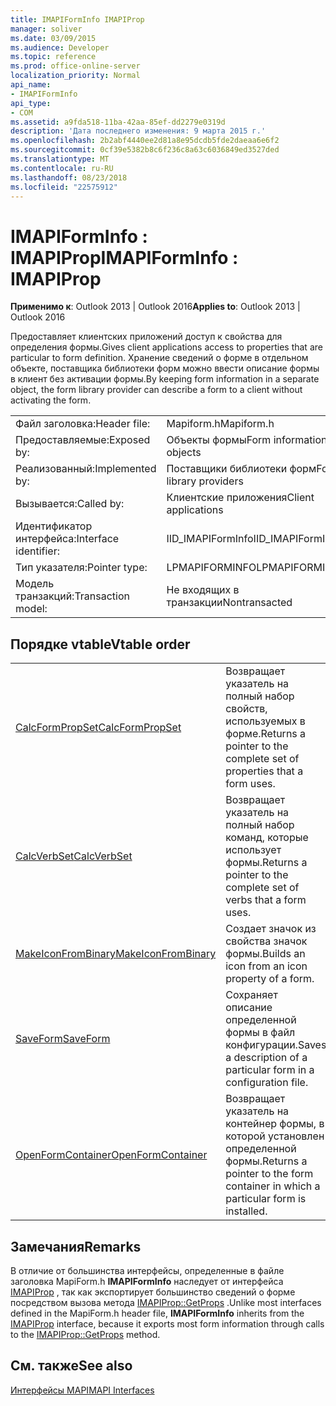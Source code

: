```yaml
---
title: IMAPIFormInfo IMAPIProp
manager: soliver
ms.date: 03/09/2015
ms.audience: Developer
ms.topic: reference
ms.prod: office-online-server
localization_priority: Normal
api_name:
- IMAPIFormInfo
api_type:
- COM
ms.assetid: a9fda518-11ba-42aa-85ef-dd2279e0319d
description: 'Дата последнего изменения: 9 марта 2015 г.'
ms.openlocfilehash: 2b2abf4440ee2d81a8e95dcdb5fde2daeaa6e6f2
ms.sourcegitcommit: 0cf39e5382b8c6f236c8a63c6036849ed3527ded
ms.translationtype: MT
ms.contentlocale: ru-RU
ms.lasthandoff: 08/23/2018
ms.locfileid: "22575912"
---
```

# <a name="imapiforminfo--imapiprop"></a><span data-ttu-id="acd5c-103">IMAPIFormInfo : IMAPIProp</span><span class="sxs-lookup"><span data-stu-id="acd5c-103">IMAPIFormInfo : IMAPIProp</span></span>

  
  
<span data-ttu-id="acd5c-104">**Применимо к**: Outlook 2013 | Outlook 2016</span><span class="sxs-lookup"><span data-stu-id="acd5c-104">**Applies to**: Outlook 2013 | Outlook 2016</span></span> 
  
<span data-ttu-id="acd5c-105">Предоставляет клиентских приложений доступ к свойства для определения формы.</span><span class="sxs-lookup"><span data-stu-id="acd5c-105">Gives client applications access to properties that are particular to form definition.</span></span> <span data-ttu-id="acd5c-106">Хранение сведений о форме в отдельном объекте, поставщика библиотеки форм можно ввести описание формы в клиент без активации формы.</span><span class="sxs-lookup"><span data-stu-id="acd5c-106">By keeping form information in a separate object, the form library provider can describe a form to a client without activating the form.</span></span>
  
|||
|:-----|:-----|
|<span data-ttu-id="acd5c-107">Файл заголовка:</span><span class="sxs-lookup"><span data-stu-id="acd5c-107">Header file:</span></span>  <br/> |<span data-ttu-id="acd5c-108">Mapiform.h</span><span class="sxs-lookup"><span data-stu-id="acd5c-108">Mapiform.h</span></span>  <br/> |
|<span data-ttu-id="acd5c-109">Предоставляемые:</span><span class="sxs-lookup"><span data-stu-id="acd5c-109">Exposed by:</span></span>  <br/> |<span data-ttu-id="acd5c-110">Объекты формы</span><span class="sxs-lookup"><span data-stu-id="acd5c-110">Form information objects</span></span>  <br/> |
|<span data-ttu-id="acd5c-111">Реализованный:</span><span class="sxs-lookup"><span data-stu-id="acd5c-111">Implemented by:</span></span>  <br/> |<span data-ttu-id="acd5c-112">Поставщики библиотеки форм</span><span class="sxs-lookup"><span data-stu-id="acd5c-112">Form library providers</span></span>  <br/> |
|<span data-ttu-id="acd5c-113">Вызывается:</span><span class="sxs-lookup"><span data-stu-id="acd5c-113">Called by:</span></span>  <br/> |<span data-ttu-id="acd5c-114">Клиентские приложения</span><span class="sxs-lookup"><span data-stu-id="acd5c-114">Client applications</span></span>  <br/> |
|<span data-ttu-id="acd5c-115">Идентификатор интерфейса:</span><span class="sxs-lookup"><span data-stu-id="acd5c-115">Interface identifier:</span></span>  <br/> |<span data-ttu-id="acd5c-116">IID_IMAPIFormInfo</span><span class="sxs-lookup"><span data-stu-id="acd5c-116">IID_IMAPIFormInfo</span></span>  <br/> |
|<span data-ttu-id="acd5c-117">Тип указателя:</span><span class="sxs-lookup"><span data-stu-id="acd5c-117">Pointer type:</span></span>  <br/> |<span data-ttu-id="acd5c-118">LPMAPIFORMINFO</span><span class="sxs-lookup"><span data-stu-id="acd5c-118">LPMAPIFORMINFO</span></span>  <br/> |
|<span data-ttu-id="acd5c-119">Модель транзакций:</span><span class="sxs-lookup"><span data-stu-id="acd5c-119">Transaction model:</span></span>  <br/> |<span data-ttu-id="acd5c-120">Не входящих в транзакции</span><span class="sxs-lookup"><span data-stu-id="acd5c-120">Nontransacted</span></span>  <br/> |
   
## <a name="vtable-order"></a><span data-ttu-id="acd5c-121">Порядке vtable</span><span class="sxs-lookup"><span data-stu-id="acd5c-121">Vtable order</span></span>

|||
|:-----|:-----|
|[<span data-ttu-id="acd5c-122">CalcFormPropSet</span><span class="sxs-lookup"><span data-stu-id="acd5c-122">CalcFormPropSet</span></span>](imapiforminfo-calcformpropset.md) <br/> |<span data-ttu-id="acd5c-123">Возвращает указатель на полный набор свойств, используемых в форме.</span><span class="sxs-lookup"><span data-stu-id="acd5c-123">Returns a pointer to the complete set of properties that a form uses.</span></span>  <br/> |
|[<span data-ttu-id="acd5c-124">CalcVerbSet</span><span class="sxs-lookup"><span data-stu-id="acd5c-124">CalcVerbSet</span></span>](imapiforminfo-calcverbset.md) <br/> |<span data-ttu-id="acd5c-125">Возвращает указатель на полный набор команд, которые использует формы.</span><span class="sxs-lookup"><span data-stu-id="acd5c-125">Returns a pointer to the complete set of verbs that a form uses.</span></span>  <br/> |
|[<span data-ttu-id="acd5c-126">MakeIconFromBinary</span><span class="sxs-lookup"><span data-stu-id="acd5c-126">MakeIconFromBinary</span></span>](imapiforminfo-makeiconfrombinary.md) <br/> |<span data-ttu-id="acd5c-127">Создает значок из свойства значок формы.</span><span class="sxs-lookup"><span data-stu-id="acd5c-127">Builds an icon from an icon property of a form.</span></span>  <br/> |
|[<span data-ttu-id="acd5c-128">SaveForm</span><span class="sxs-lookup"><span data-stu-id="acd5c-128">SaveForm</span></span>](imapiforminfo-saveform.md) <br/> |<span data-ttu-id="acd5c-129">Сохраняет описание определенной формы в файл конфигурации.</span><span class="sxs-lookup"><span data-stu-id="acd5c-129">Saves a description of a particular form in a configuration file.</span></span>  <br/> |
|[<span data-ttu-id="acd5c-130">OpenFormContainer</span><span class="sxs-lookup"><span data-stu-id="acd5c-130">OpenFormContainer</span></span>](imapiforminfo-openformcontainer.md) <br/> |<span data-ttu-id="acd5c-131">Возвращает указатель на контейнер формы, в которой установлен определенной формы.</span><span class="sxs-lookup"><span data-stu-id="acd5c-131">Returns a pointer to the form container in which a particular form is installed.</span></span>  <br/> |
   
## <a name="remarks"></a><span data-ttu-id="acd5c-132">Замечания</span><span class="sxs-lookup"><span data-stu-id="acd5c-132">Remarks</span></span>

<span data-ttu-id="acd5c-133">В отличие от большинства интерфейсы, определенные в файле заголовка MapiForm.h **IMAPIFormInfo** наследует от интерфейса [IMAPIProp](imapipropiunknown.md) , так как экспортирует большинство сведений о форме посредством вызова метода [IMAPIProp::GetProps](imapiprop-getprops.md) .</span><span class="sxs-lookup"><span data-stu-id="acd5c-133">Unlike most interfaces defined in the MapiForm.h header file, **IMAPIFormInfo** inherits from the [IMAPIProp](imapipropiunknown.md) interface, because it exports most form information through calls to the [IMAPIProp::GetProps](imapiprop-getprops.md) method.</span></span> 
  
## <a name="see-also"></a><span data-ttu-id="acd5c-134">См. также</span><span class="sxs-lookup"><span data-stu-id="acd5c-134">See also</span></span>



[<span data-ttu-id="acd5c-135">Интерфейсы MAPI</span><span class="sxs-lookup"><span data-stu-id="acd5c-135">MAPI Interfaces</span></span>](mapi-interfaces.md)

